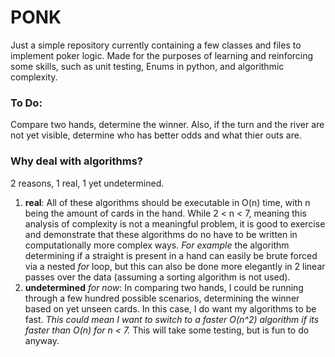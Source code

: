 # PONK

Just a simple repository currently containing a few classes and files to implement poker logic. Made for the purposes of learning and reinforcing some skills, such as unit testing, Enums in python, and algorithmic complexity.

### To Do:

Compare two hands, determine the winner. Also, if the turn and the river are not yet visible, determine who has better odds and what thier outs are. 

### Why deal with algorithms?

2 reasons, 1 real, 1 yet undetermined.

1) __real__: All of these algorithms should be executable in O(n) time, with n being the amount of cards in the hand. While 2 < n < 7, meaning this analysis of complexity is not a meaningful problem, it is good to exercise and demonstrate that these algorithms do no have to be written in computationally more complex ways. _For example_ the algorithm determining if a straight is present in a hand can easily be brute forced via a nested _for_ loop, but this can also be done more elegantly in 2 linear passes over the data (assuming a sorting algorithm is not used). 
2) __undetermined__ _for now_: In comparing two hands, I could be running through a few hundred possible scenarios, determining the winner based on yet unseen cards. In this case, I do want my algorithms to be fast. _This could mean I want to switch to a faster O(n^2) algorithm if its faster than O(n) for n < 7._ This will take some testing, but is fun to do anyway. 